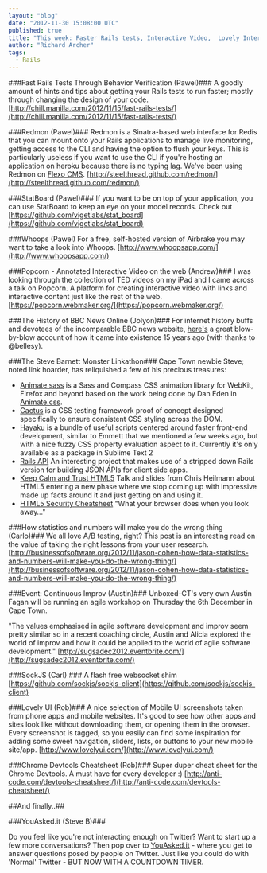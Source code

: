 ```yaml
---
layout: "blog"
date: "2012-11-30 15:08:00 UTC"
published: true
title: "This week: Faster Rails tests, Interactive Video,  Lovely Interfaces and the history of BBC News online"
author: "Richard Archer"
tags:
  - Rails
---
```


###Fast Rails Tests Through Behavior Verification (Pawel)###
A goodly amount of hints and tips about getting your Rails tests to run faster; mostly through changing the design of your code.
[http://chill.manilla.com/2012/11/15/fast-rails-tests/](http://chill.manilla.com/2012/11/15/fast-rails-tests/)

###Redmon (Pawel)###
Redmon is a Sinatra-based web interface for Redis that you can mount onto your Rails applications to manage live monitoring, getting access to the CLI and having the option to flush your keys. This is particularly useless if you want to use the CLI if you're hosting an application on heroku because there is no typing lag. We've been using Redmon on [Flexo CMS](http://flexocms.co.za). [http://steelthread.github.com/redmon/](http://steelthread.github.com/redmon/)

###StatBoard (Pawel)###
If you want to be on top of your application, you can use StatBoard to keep an eye on your model records. Check out [https://github.com/vigetlabs/stat_board](https://github.com/vigetlabs/stat_board)

###Whoops (Pawel)
For a free, self-hosted version of Airbrake you may want to take a look into Whoops. [http://www.whoopsapp.com/](http://www.whoopsapp.com/)

###Popcorn - Annotated Interactive Video on the web (Andrew)###
I was looking through the collection of TED videos on my iPad and I came across a talk on Popcorn. A platform for creating interactive video with links and interactive content just like the rest of the web. 
[https://popcorn.webmaker.org/](https://popcorn.webmaker.org/)

###The History of BBC News Online (Jolyon)###
For internet history buffs and devotees of the incomparable BBC news website, [here's](http://www.theregister.co.uk/2012/11/28/the_bbc_news_online_story/) a great blow-by-blow account of how it came into existence 15 years ago (with thanks to @bellesy).


###The Steve Barnett Monster Linkathon###
Cape Town newbie Steve; noted link hoarder, has reliquished a few of his precious treasures:

* [Animate.sass](https://github.com/adamstac/animate.sass) is a Sass and Compass CSS animation library for WebKit, Firefox and beyond based on the work being done by Dan Eden in [Animate.css](http://daneden.me/animate/).
* [Cactus](https://github.com/winston/cactus) is a CSS testing framework proof of concept designed specifically to ensure consistent CSS styling across the DOM.
*  [Hayaku](https://github.com/hayaku/hayaku) is a bundle of useful scripts centered around faster front-end development, similar to Emmett that we mentioned a few weeks ago, but with a nice fuzzy CSS property evaluation aspect to it. Currently it's only available as a package in Sublime Text 2
*  [Rails API](http://blog.steveklabnik.com/posts/2012-11-22-introducing-the-rails-api-project) An interesting project that makes use of a stripped down Rails version for building JSON APIs for client side apps.
*  [Keep Calm and Trust HTML5](http://christianheilmann.com/2012/11/23/keep-calm-and-trust-html5-chris-heilmann-hackernews-meetup/) Talk and slides from Chris Heilmann about HTML5 entering a new phase where we stop coming up with impressive made up facts around it and just getting on and using it.
*  [HTML5 Security Cheatsheet](http://html5sec.org/) "What your browser does when you look away…"

###How statistics and numbers will make you do the wrong thing (Carlo)###
We all love A/B testing, right? This post is an interesting read on the value of taking the right lessons from your user research. [http://businessofsoftware.org/2012/11/jason-cohen-how-data-statistics-and-numbers-will-make-you-do-the-wrong-thing/](http://businessofsoftware.org/2012/11/jason-cohen-how-data-statistics-and-numbers-will-make-you-do-the-wrong-thing/)

###Event: Continuous Improv (Austin)###
Unboxed-CT's very own Austin Fagan will be running an agile workshop on Thursday the 6th December in Cape Town.

"The values emphasised in agile software development and improv seem pretty similar so in a recent coaching circle, Austin and Alicia explored the world of improv and how it could be applied to the world of agile software development."
[http://sugsadec2012.eventbrite.com/](http://sugsadec2012.eventbrite.com/)

###SockJS (Carl) ###
A flash free websocket shim [https://github.com/sockjs/sockjs-client](https://github.com/sockjs/sockjs-client)

###Lovely UI (Rob)###
A nice selection of Mobile UI screenshots taken from phone apps and mobile websites. It's good to see how other apps and sites look like without downloading them, or opening them in the browser. Every screenshot is tagged, so you easily can find some inspiration for adding some sweet navigation, sliders, lists, or buttons to your new mobile site/app. [http://www.lovelyui.com/](http://www.lovelyui.com/)

###Chrome Devtools Cheatsheet (Rob)###
Super duper cheat sheet for the Chrome Devtools. A must have for every developer :) [http://anti-code.com/devtools-cheatsheet/](http://anti-code.com/devtools-cheatsheet/)

##And finally..##

###YouAsked.it (Steve B)###

Do you feel like you're not interacting enough on Twitter? Want to start up a few more conversations? Then pop over to [YouAsked.it](http://youasked.it/) - where you get to answer questions posed by people on Twitter. Just like you could do with 'Normal' Twitter - BUT NOW WITH A COUNTDOWN TIMER.
